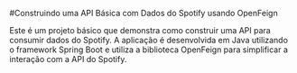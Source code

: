 #Construindo uma API Básica com Dados do Spotify usando OpenFeign


Este é um projeto básico que demonstra como construir uma API para consumir dados do Spotify. A aplicação é desenvolvida em Java utilizando o framework Spring Boot e utiliza a biblioteca OpenFeign para simplificar a interação com a API do Spotify.

